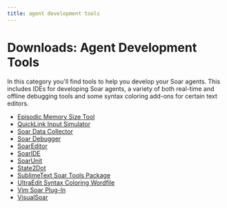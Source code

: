 ```yaml
---
title: agent development tools
---
```


# Downloads: Agent Development Tools

In this category you'll find tools to help you develop your Soar agents.
This includes IDEs for developing Soar agents, a variety of both real-time and
offline debugging tools and some syntax coloring add-ons for certain text
editors.

*   [Episodic Memory Size Tool](./episodic_memory_size_tool.md)
*   [QuickLink Input Simulator](./quicklink_input_simulator.md)
*   [Soar Data Collector](./soar_data_collector.md)
*   [Soar Debugger](./soar_debugger.md)
*   [SoarEditor](./soareditor.md)
*   [SoarIDE](./soaride.md)
*   [SoarUnit](./soarunit.md)
*   [State2Dot](./state2dot.md)
*   [SublimeText Soar Tools Package](./sublimetext_soar_tools_package/)
*   [UltraEdit Syntax Coloring Wordfile](./ultraedit_syntax_coloring_wordfile.md)
*   [Vim Soar Plug-In](./vim_soar_plug-in.md)
*   [VisualSoar](./visualsoar.md)
